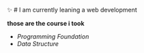 :sparkles: # l am currently leaning a web development 

 **those are the course i took**
  - _Programming Foundation_
  - _Data Structure_
